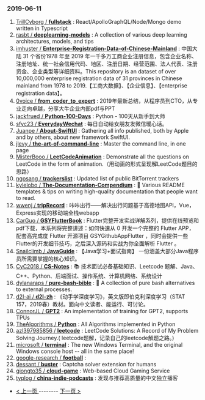 ### 2019-06-11 
1. [TrillCyborg / **fullstack**](https://github.com/TrillCyborg/fullstack) : React/ApolloGraphQL/Node/Mongo demo written in Typescript
1. [rasbt / **deeplearning-models**](https://github.com/rasbt/deeplearning-models) : A collection of various deep learning architectures, models, and tips
1. [imhuster / **Enterprise-Registration-Data-of-Chinese-Mainland**](https://github.com/imhuster/Enterprise-Registration-Data-of-Chinese-Mainland) : 中国大陆 31 个省份1978 年至 2019 年一千多万工商企业注册信息，包含企业名称、注册地址、统一社会信用代码、地区、注册日期、经营范围、法人代表、注册资金、企业类型等详细资料。This repository is an dataset of over 10,000,000 enterprise registration data of 31 provinces in Chinese mainland from 1978 to 2019.【工商大数据】、【企业信息】、【enterprise registration data】。
1. [0voice / **from_coder_to_expert**](https://github.com/0voice/from_coder_to_expert) : 2019年最新总结，从程序员到CTO，从专业走向卓越，分享大牛企业内部pdf与PPT
1. [jackfrued / **Python-100-Days**](https://github.com/jackfrued/Python-100-Days) : Python - 100天从新手到大师
1. [sfyc23 / **EverydayWechat**](https://github.com/sfyc23/EverydayWechat) : 每日自动给女朋友发微信暖心话。
1. [Juanpe / **About-SwiftUI**](https://github.com/Juanpe/About-SwiftUI) : Gathering all info published, both by Apple and by others, about new framework SwiftUI.
1. [jlevy / **the-art-of-command-line**](https://github.com/jlevy/the-art-of-command-line) : Master the command line, in one page
1. [MisterBooo / **LeetCodeAnimation**](https://github.com/MisterBooo/LeetCodeAnimation) : Demonstrate all the questions on LeetCode in the form of animation.（用动画的形式呈现解LeetCode题目的思路）
1. [ngosang / **trackerslist**](https://github.com/ngosang/trackerslist) : Updated list of public BitTorrent trackers
1. [kylelobo / **The-Documentation-Compendium**](https://github.com/kylelobo/The-Documentation-Compendium) : 📢 Various README templates & tips on writing high-quality documentation that people want to read.
1. [wwenj / **tripRecord**](https://github.com/wwenj/tripRecord) : 咔咔出行——解决出行问题基于高德地图API，Vue，Express实现的移动端全栈webapp
1. [CarGuo / **GSYFlutterBook**](https://github.com/CarGuo/GSYFlutterBook) : Flutter完整开发实战详解系列，提供在线预览和pdf下载，本系列将完整讲述：如何快速从 0 开发一个完整的 Flutter APP，配套高完成度 Flutter 开源项目 GSYGithubAppFlutter ，同时会提供一些Flutter的开发细节技巧，之后深入源码和实战为你全面解析 Flutter 。
1. [Snailclimb / **JavaGuide**](https://github.com/Snailclimb/JavaGuide) : 【Java学习+面试指南】 一份涵盖大部分Java程序员所需要掌握的核心知识。
1. [CyC2018 / **CS-Notes**](https://github.com/CyC2018/CS-Notes) : 📚 技术面试必备基础知识、Leetcode 题解、Java、C++、Python、后端面试、操作系统、计算机网络、系统设计
1. [dylanaraps / **pure-bash-bible**](https://github.com/dylanaraps/pure-bash-bible) : 📖 A collection of pure bash alternatives to external processes.
1. [d2l-ai / **d2l-zh**](https://github.com/d2l-ai/d2l-zh) : 《动手学深度学习》，英文版即伯克利深度学习（STAT 157，2019春）教材。面向中文读者、能运行、可讨论。
1. [ConnorJL / **GPT2**](https://github.com/ConnorJL/GPT2) : An implementation of training for GPT2, supports TPUs
1. [TheAlgorithms / **Python**](https://github.com/TheAlgorithms/Python) : All Algorithms implemented in Python
1. [azl397985856 / **leetcode**](https://github.com/azl397985856/leetcode) : LeetCode Solutions: A Record of My Problem Solving Journey.( leetcode题解，记录自己的leetcode解题之路。)
1. [microsoft / **terminal**](https://github.com/microsoft/terminal) : The new Windows Terminal, and the original Windows console host -- all in the same place!
1. [google-research / **football**](https://github.com/google-research/football) : 
1. [dessant / **buster**](https://github.com/dessant/buster) : Captcha solver extension for humans
1. [giongto35 / **cloud-game**](https://github.com/giongto35/cloud-game) : Web-based Cloud Gaming Service
1. [typlog / **china-indie-podcasts**](https://github.com/typlog/china-indie-podcasts) : 发现与推荐高质量的中文独立播客 

- [ < 上一页 ](https://github.com/able8/github-trending-daily-record/blob/master/2019-06-10.md) -------- [ 下一页 > ](https://github.com/able8/github-trending-daily-record/blob/master/2019-06-12.md)